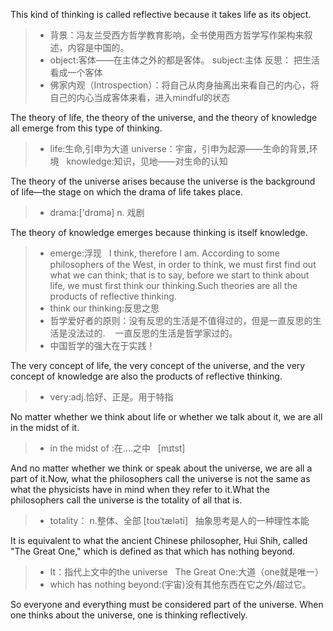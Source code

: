 This kind of thinking is called reflective because it takes life as its object.
> * 背景：冯友兰受西方哲学教育影响，全书使用西方哲学写作架构来叙述，内容是中国的。
> * object:客体——在主体之外的都是客体。 subject:主体     反思： 把生活看成一个客体
> * 佛家内观（Introspection）：将自己从肉身抽离出来看自己的内心，将自己的内心当成客体来看，进入mindful的状态

The theory of life, the theory of the universe, and the theory of knowledge all emerge from this type of thinking.
> * life:生命,引申为大道            universe：宇宙，引申为起源——生命的背景,环境          knowledge:知识，见地——对生命的认知

The theory of the universe arises because the universe is the background of life—the stage on which the drama of life takes place.
> * drama:['drɑmə]  n. 戏剧
   
The theory of knowledge emerges because thinking is itself knowledge. 
> * emerge:浮现      I think, therefore I am.
According to some philosophers of the West, in order to think, we must first find out what we can think; that is to say, before we start to think about life, we must first think our thinking.Such theories are all the products of reflective thinking. 
> * think our thinking:反思之思       
> * 哲学爱好者的原则：没有反思的生活是不值得过的，但是一直反思的生活是没法过的.    一直反思的生活是哲学家过的。
> * 中国哲学的强大在于实践！

The very concept of life, the very concept of the universe, and the very concept of knowledge are also the products of reflective thinking.
> * very:adj.恰好、正是。用于特指

No matter whether we think about life or whether we talk about it, we are all in the midst of it. 
> *  in the midst of :在....之中    [mɪtst]

And no matter whether we think or speak about the universe, we are all a part of it.Now, what the philosophers call the universe is not the same as what the physicists have in mind when they refer to it.What the philosophers call the universe is the totality of all that is.
> * totality： n.整体、全部  [toʊˈtæləti]                               抽象思考是人的一种理性本能

It is equivalent to what the ancient Chinese philosopher, Hui Shih, called "The Great One," which is defined as that which has nothing beyond. 
> * It：指代上文中的the universe                                          The Great One:大道（one就是唯一） 
> * which has nothing beyond:(宇宙)没有其他东西在它之外/超过它。

So everyone  and everything must be considered part of the universe. When one thinks about the universe, one is thinking reflectively.
